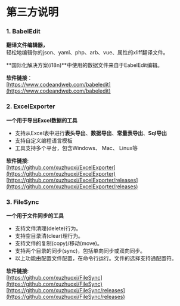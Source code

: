 # 第三方说明

###  1. BabelEdit
**翻译文件编辑器，**  
轻松地编辑你的json、yaml、php、arb、vue、属性的xliff翻译文件。  

**国际化解决方案(i18n)**中使用的数据文件来自于EabelEdit编辑。   

**软件链接**：  
[https://www.codeandweb.com/babeledit](https://www.codeandweb.com/babeledit)    

###  2. ExcelExporter
**一个用于导出Excel数据的工具**  
+ 支持从Excel表中进行**表头导出**、**数据导出**、**常量表导出**、**Sql导出**  
+ 支持自定义编程语言模板  
+ 工具支持多个平台，包含Windows、 Mac、 Linux等  

**软件链接**:    
[https://github.com/xuzhuoxi/ExcelExporter](https://github.com/xuzhuoxi/ExcelExporter)  
[https://github.com/xuzhuoxi/ExcelExporter/releases](https://github.com/xuzhuoxi/ExcelExporter/releases)    

### 3. FileSync
**一个用于文件同步的工具**  
+ 支持文件清理(delete)行为。  
+ 支持空目录清(clear)理行为。  
+ 支持文件的复制(copy)/移动(move)。  
+ 支持两个目录的同步(sync)，包括单向同步或双向同步。  
+ 以上功能由配置文件配置，在命令行运行。文件的选择支持通配置符。  

**软件链接**:    
[https://github.com/xuzhuoxi/FileSync](https://github.com/xuzhuoxi/FileSync)    
[https://github.com/xuzhuoxi/FileSync/releases](https://github.com/xuzhuoxi/FileSync/releases)    

